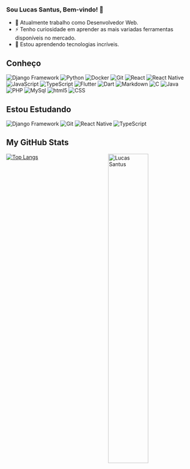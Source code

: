 ### Sou Lucas Santus, Bem-vindo! :tada:
 
- 🔭 Atualmente trabalho como Desenvolvedor Web.
- ⚡ Tenho curiosidade em aprender as mais variadas ferramentas disponíveis no mercado.
- 🌱 Estou aprendendo tecnologias incríveis. 

<!-- 
## Sobre
[![Github Badge](https://img.shields.io/badge/-Github-000?style=flat-square&logo=Github&logoColor=white&link=link_do_seu_perfil_no_github)](link_do_seu_perfil_no_github)
[![Linkedin Badge](https://img.shields.io/badge/-LinkedIn-blue?style=flat-square&logo=Linkedin&logoColor=white&link=link_do_seu_perfil_no_linkedin)](link_do_seu_perfil_no_linkedin)
[![Whatsapp Badge](https://img.shields.io/badge/-Whatsapp-4CA143?style=flat-square&labelColor=4CA143&logo=whatsapp&logoColor=white&link=https://api.whatsapp.com/send?phone=seu_telefone_55+DDD+número_de_telefone&text=Hello!)](https://api.whatsapp.com/send?phone=seu_telefone_55+DDD+número_de_telefone&text=Hello!)
 -->
 
## Conheço

<p>
 <img alt="Django Framework" src="https://img.shields.io/badge/Django-092E20?style=flat-square&logo=Django&logoColor=white" />
 <img alt="Python" src="https://img.shields.io/badge/Python-3776AB?style=flat-square&logo=Python&logoColor=white" />
 <img alt="Docker" src="https://img.shields.io/badge/Docker-2496ED?style=flat-square&logo=Docker&logoColor=white" />
 <img alt="Git" src="https://img.shields.io/badge/Git-F05032?style=flat-square&logo=Git&logoColor=white" />
 <img alt="React" src="https://img.shields.io/badge/React-61DAFB?style=flat-square&logo=React&logoColor=white" />
 <img alt="React Native" src="https://img.shields.io/badge/React Native-61DAFB?style=flat-square&logo=React&logoColor=white" />
 <img alt="JavaScript" src="https://img.shields.io/badge/JavaScript-F7DF1E?style=flat-square&logo=JavaScript&logoColor=white" />
 <img alt="TypeScript" src="https://img.shields.io/badge/TypeScript-3178C6?style=flat-square&logo=TypeScript&logoColor=white" />
 <img alt="Flutter" src="https://img.shields.io/badge/Flutter-02569B?style=flat-square&logo=Flutter&logoColor=white" />
 <img alt="Dart" src="https://img.shields.io/badge/Dart-0175C2?style=flat-square&logo=Dart&logoColor=white" />
 <img alt="Markdown" src="https://img.shields.io/badge/Markdown-000000?style=flat-square&logo=Markdown&logoColor=white" />
 <img alt="C" src="https://img.shields.io/badge/C-A8B9CC?style=flat-square&logo=C&logoColor=white" />
 <img alt="Java" src="https://img.shields.io/badge/Java-007396?style=flat-square&logo=Java&logoColor=white" />
 <img alt="PHP" src="https://img.shields.io/badge/PHP-777BB4?style=flat-square&logo=PHP&logoColor=white" />
 <img alt="MySql" src="https://img.shields.io/badge/MySql-4479A1?style=flat-square&logo=MySql&logoColor=white" />
 <img alt="html5" src="https://img.shields.io/badge/HTML5-E34F26?style=flat-square&logo=html5&logoColor=white" />
 <img alt="CSS" src="https://img.shields.io/badge/CSS-1572B6?style=flat-square&logo=css3&logoColor=white" />
</p>

## Estou Estudando

<p>
 <img alt="Django Framework" src="https://img.shields.io/badge/Django-092E20?style=flat-square&logo=Django&logoColor=white" />
 <img alt="Git" src="https://img.shields.io/badge/Git-F05032?style=flat-square&logo=Git&logoColor=white" />
 <img alt="React Native" src="https://img.shields.io/badge/React Native-61DAFB?style=flat-square&logo=React&logoColor=white" />
 <img alt="TypeScript" src="https://img.shields.io/badge/TypeScript-3178C6?style=flat-square&logo=TypeScript&logoColor=white" />
</p>

## My GitHub Stats

<img src="https://github-readme-stats.vercel.app/api?username=LucasSantus&show_icons=true&theme=gotham&border_color=2e4058" alt="Lucas Santus" width="46%" align="right"/>

[![Top Langs](https://github-readme-stats.vercel.app/api/top-langs/?username=LucasSantus&show_icons=true&theme=gotham&layout=compact)](https://github.com/LucasSantus)
